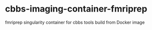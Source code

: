 # cbbs-imaging-container-fmriprep
fmriprep singularity container for cbbs tools build from Docker image
